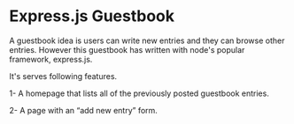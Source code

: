 # Express.js Guestbook

A guestbook idea is users can write new entries and they can browse other entries. However this guestbook has written with node's popular framework, express.js.

It's serves following features.

1- A homepage that lists all of the previously posted guestbook entries.

2- A page with an “add new entry” form.
